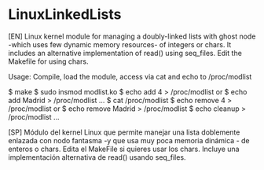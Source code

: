 # LinuxLinkedLists
[EN] 
Linux kernel module for managing a doubly-linked lists with ghost node -which uses few dynamic memory resources- of integers or chars. It includes an alternative implementation of read() using seq_files.
Edit the Makefile for using chars.

Usage: Compile, load the module, access via cat and echo to /proc/modlist


$ make
$ sudo insmod modlist.ko
$ echo add 4 > /proc/modlist  or  $ echo add Madrid > /proc/modlist
...
$ cat /proc/modlist
$ echo remove 4 > /proc/modlist  or  $ echo remove Madrid > /proc/modlist
$ echo cleanup > /proc/modlist
...


[SP]
Módulo del kernel Linux que permite manejar una lista doblemente enlazada con nodo fantasma -y que usa muy poca memoria dinámica - de enteros o chars.
Edita el MakeFile si quieres usar los chars. Incluye una implementación alternativa de read() usando seq_files.
